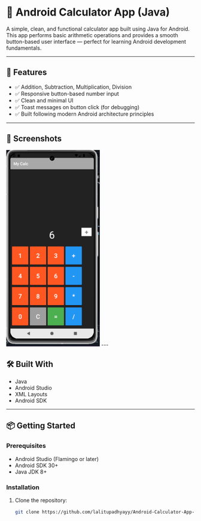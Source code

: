 # 📱 Android Calculator App (Java)

A simple, clean, and functional calculator app built using Java for Android. This app performs basic arithmetic operations and provides a smooth button-based user interface — perfect for learning Android development fundamentals.

---

## 🚀 Features

- ✅ Addition, Subtraction, Multiplication, Division
- ✅ Responsive button-based number input
- ✅ Clean and minimal UI
- ✅ Toast messages on button click (for debugging)
- ✅ Built following modern Android architecture principles

---

## 📸 Screenshots

<!-- Replace with your actual screenshots -->
<img src="calc.png" width="250"/>
---

## 🛠️ Built With

- Java
- Android Studio
- XML Layouts
- Android SDK

---

## 📦 Getting Started

### Prerequisites

- Android Studio (Flamingo or later)
- Android SDK 30+
- Java JDK 8+

### Installation

1. Clone the repository:
   ```bash
   git clone https://github.com/lalitupadhyayy/Android-Calculator-App-java.git
